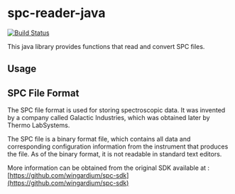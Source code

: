 # spc-reader-java

[![Build Status](https://travis-ci.org/wingardium/spc-reader-java.svg?branch=master)](https://travis-ci.org/wingardium/spc-reader-java)

This java library provides functions that read and convert SPC files.

## Usage


## SPC File Format

The SPC file format is used for storing spectroscopic data. It was invented by a company called Galactic Industries, which was obtained later by Thermo LabSystems.

The SPC file is a binary format file, which contains all data and corresponding configuration information from the instrument that produces the file. As of the binary format, it is not readable in standard text editors.

More information can be obtained from the original SDK available at : [https://github.com/wingardium/spc-sdk](https://github.com/wingardium/spc-sdk)
